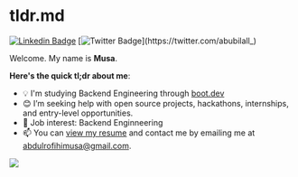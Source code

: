 # tldr.md

[![Linkedin Badge](https://img.shields.io/badge/-LINKEDIN-blue?style=for-the-badge&logo=LinkedIn&logoColor=white&link=https://www.linkedin.com/in/abdulrofihimusa/)](https://www.linkedin.com/in/abdulrofihimusa/) [![Twitter Badge](https://img.shields.io/badge/--1ca0f1?style=for-the-badge&logo=x&logoColor=white&link=https://twitter.com/abubilall_)](https://twitter.com/abubilall_)

Welcome. My name is **Musa**.

**Here's the quick tl;dr about me**:

- 💡 I'm studying Backend Engineering through [boot.dev](https://www.boot.dev/)
- 😊 I’m seeking help with open source projects, hackathons, internships, and entry-level opportunities.
- 💼 Job interest: Backend Enginneering
- 📫 You can [view my resume](https://github.com/abu-bilaall) and contact me by emailing me at abdulrofihimusa@gmail.com.



<p align="left">
  <img src="https://api.boot.dev/v1/users/public/c77bee08-e802-4d46-b6b4-54430cb37faa/thumbnail" >
</p>
